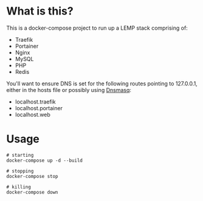 # What is this?

This is a docker-compose project to run up a LEMP stack comprising of:

* Traefik
* Portainer
* Nginx
* MySQL
* PHP
* Redis

You'll want to ensure DNS is set for the following routes pointing to 127.0.0.1, either in the hosts file or possibly using [Dnsmasq](https://github.com/elalemanyo/docker-localhost#hosts-file---wildcard-dns-domain-on-mac-os-x):

* localhost.traefik
* localhost.portainer
* localhost.web

# Usage

    # starting
    docker-compose up -d --build

    # stopping
    docker-compose stop

    # killing
    docker-compose down

